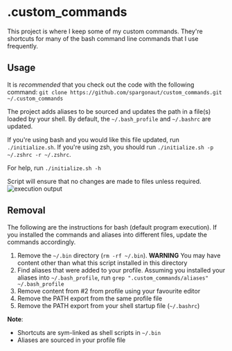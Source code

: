 .custom_commands
================
This project is where I keep some of my custom commands.  They're shortcuts for many of the bash command line commands that I use frequently.

Usage
-------------------

It is _recommended_ that you check out the code with the following command:
`git clone https://github.com/spargonaut/custom_commands.git ~/.custom_commands`

The project adds aliases to be sourced and updates the path in a file(s) loaded by your shell.
By default, the `~/.bash_profile` and `~/.bashrc` are updated.

If you're using bash and you would like this file updated, run `./initialize.sh`.
If you're using zsh, you should run `./initialize.sh -p ~/.zshrc -r ~/.zshrc`.

For help, run `./initialize.sh -h`

Script will ensure that no changes are made to files unless required.
![execution output](https://cloud.githubusercontent.com/assets/911203/19718088/7665f90c-9b81-11e6-8fd8-3fbd815e583b.png)

Removal
-------------------

The following are the instructions for bash (default program execution). If you installed the commands and aliases into different files, update the commands accordingly.

1. Remove the `~/.bin` directory (`rm -rf ~/.bin`). **WARNING** You may have content other than what this script installed in this directory
2. Find aliases that were added to your profile. Assuming you installed your aliases into `~/.bash_profile`, run `grep ".custom_commands/aliases" ~/.bash_profile`
3. Remove content from #2 from profile using your favourite editor
4. Remove the PATH export from the same profile file
5. Remove the PATH export from your shell startup file (`~/.bashrc`)

**Note**:

* Shortcuts are sym-linked as shell scripts in `~/.bin`
* Aliases are sourced in your profile file
